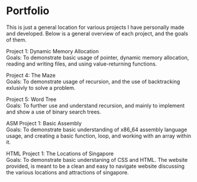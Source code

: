 # Portfolio</br>
This is just a general location for various projects I have personally made and developed. Below is a general overview of each project, and the goals of them.

Project 1: Dynamic Memory Allocation</br>
Goals: To demonstrate basic usage of pointer, dynamic memory allocation, reading and writing files, and using value-returning functions.

Project 4: The Maze</br>
Goals: To demonstrate usage of recursion, and the use of backtracking exlusivly to solve a problem.

Project 5: Word Tree</br>
Goals: To further use and understand recursion, and mainly to implement and show a use of binary search trees.

ASM Project 1: Basic Assembly</br>
Goals: To demonstrate basic understanding of x86_64 assembly language usage, and creating a basic function, loop, and working with an array within it.

HTML Project 1: The Locations of Singapore </br>
Goals: To demonstrate basic understaning of CSS and HTML. The website provided, is meant to be a clean and easy to navigate website discussing the various locations and attractions of singapore.
